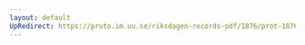 ```yaml
---
layout: default
UpRedirect: https://pruto.im.uu.se/riksdagen-records-pdf/1876/prot-1876--ak--055/prot-1876--ak--055_029.pdf
---
```

